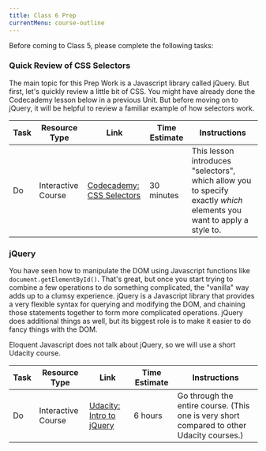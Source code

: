 ```yaml
---
title: Class 6 Prep
currentMenu: course-outline
---
```


Before coming to Class 5, please complete the following tasks:



### Quick Review of CSS Selectors

The main topic for this Prep Work is a Javascript library called jQuery. But first, let's quickly review a little bit of CSS. You might have already done the Codecademy lesson below in a previous Unit. But before moving on to jQuery, it will be helpful to review a familiar example of how selectors work.

Task | Resource Type | Link | Time Estimate |Instructions
-----|---------------|------|---------------|------------
Do | Interactive Course | [Codecademy: CSS Selectors][css-selectors] | 30 minutes | This lesson introduces "selectors", which allow you to specify exactly *which* elements you want to apply a style to.


### jQuery

You have seen how to manipulate the DOM using Javascript functions like `document.getElementById()`. That's great, but once you start trying to combine a few operations to do something complicated, the "vanilla" way adds up to a clumsy experience. jQuery is a Javascript library that provides a very flexible syntax for querying and modifying the DOM, and chaining those statements together to form more complicated operations. jQuery does additional things as well, but its biggest role is to make it easier to do fancy things with the DOM.

Eloquent Javascript does not talk about jQuery, so we will use a short Udacity course.

Task | Resource Type | Link | Time Estimate | Instructions
-----|---------------|------|---------------|-------------
Do | Interactive Course | [Udacity: Intro to jQuery][udacity-jquery] | 6 hours | Go through the entire course. (This one is very short compared to other Udacity courses.)




[css-selectors]: https://www.codecademy.com/en/courses/web-beginner-en-WF0CF/resume?curriculum_id=50579fb998b470000202dc8b


[udacity-jquery]: https://classroom.udacity.com/courses/ud245/lessons/3314378535/concepts/33166386820923#
